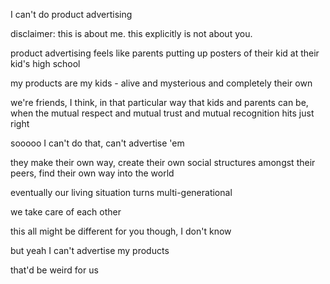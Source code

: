 I can't do product advertising

disclaimer: this is about me. this explicitly is not about you.

product advertising feels like parents putting up posters of their kid at their kid's high school

my products are my kids - alive and mysterious and completely their own

we're friends, I think, in that particular way that kids and parents can be, when the mutual respect and mutual trust and mutual recognition hits just right

sooooo I can't do that, can't advertise 'em

they make their own way, create their own social structures amongst their peers, find their own way into the world

eventually our living situation turns multi-generational

we take care of each other

this all might be different for you though, I don't know

but yeah I can't advertise my products

that'd be weird for us
